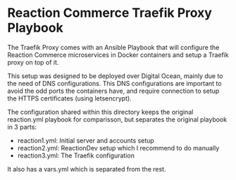 # Reaction Commerce Traefik Proxy Playbook

The Traefik Proxy comes with an Ansible Playbook that will configure the Reaction Commerce microservices in Docker containers and setup a Traefik proxy on top of it.

This setup was designed to be deployed over Digital Ocean, mainly due to the need of DNS configurations. This DNS configurations are important to avoid the odd ports the containers have, and require connection to setup the HTTPS certificates (using letsencrypt).

The configuration shared within this directory keeps the original reaction.yml playbook for comparisson, but separates the original playbook in 3 parts:

- reaction1.yml: Initial server and accounts setup
- reaction2.yml: ReactionDev setup which I recommend to do manually
- reaction3.yml: The Traefik configuration

It also has a vars.yml which is separated from the rest.
